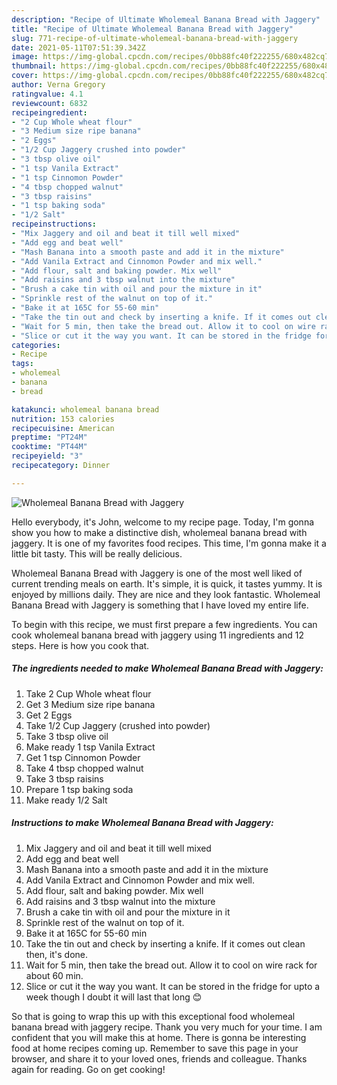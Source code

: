 ```yaml
---
description: "Recipe of Ultimate Wholemeal Banana Bread with Jaggery"
title: "Recipe of Ultimate Wholemeal Banana Bread with Jaggery"
slug: 771-recipe-of-ultimate-wholemeal-banana-bread-with-jaggery
date: 2021-05-11T07:51:39.342Z
image: https://img-global.cpcdn.com/recipes/0bb88fc40f222255/680x482cq70/wholemeal-banana-bread-with-jaggery-recipe-main-photo.jpg
thumbnail: https://img-global.cpcdn.com/recipes/0bb88fc40f222255/680x482cq70/wholemeal-banana-bread-with-jaggery-recipe-main-photo.jpg
cover: https://img-global.cpcdn.com/recipes/0bb88fc40f222255/680x482cq70/wholemeal-banana-bread-with-jaggery-recipe-main-photo.jpg
author: Verna Gregory
ratingvalue: 4.1
reviewcount: 6832
recipeingredient:
- "2 Cup Whole wheat flour"
- "3 Medium size ripe banana"
- "2 Eggs"
- "1/2 Cup Jaggery crushed into powder"
- "3 tbsp olive oil"
- "1 tsp Vanila Extract"
- "1 tsp Cinnomon Powder"
- "4 tbsp chopped walnut"
- "3 tbsp raisins"
- "1 tsp baking soda"
- "1/2 Salt"
recipeinstructions:
- "Mix Jaggery and oil and beat it till well mixed"
- "Add egg and beat well"
- "Mash Banana into a smooth paste and add it in the mixture"
- "Add Vanila Extract and Cinnomon Powder and mix well."
- "Add flour, salt and baking powder. Mix well"
- "Add raisins and 3 tbsp walnut into the mixture"
- "Brush a cake tin with oil and pour the mixture in it"
- "Sprinkle rest of the walnut on top of it."
- "Bake it at 165C for 55-60 min"
- "Take the tin out and check by inserting a knife. If it comes out clean then, it&#39;s done."
- "Wait for 5 min, then take the bread out. Allow it to cool on wire rack for about 60 min."
- "Slice or cut it the way you want. It can be stored in the fridge for upto a week though I doubt it will last that long 😊"
categories:
- Recipe
tags:
- wholemeal
- banana
- bread

katakunci: wholemeal banana bread 
nutrition: 153 calories
recipecuisine: American
preptime: "PT24M"
cooktime: "PT44M"
recipeyield: "3"
recipecategory: Dinner

---
```



![Wholemeal Banana Bread with Jaggery](https://img-global.cpcdn.com/recipes/0bb88fc40f222255/680x482cq70/wholemeal-banana-bread-with-jaggery-recipe-main-photo.jpg)

Hello everybody, it's John, welcome to my recipe page. Today, I'm gonna show you how to make a distinctive dish, wholemeal banana bread with jaggery. It is one of my favorites food recipes. This time, I'm gonna make it a little bit tasty. This will be really delicious.



Wholemeal Banana Bread with Jaggery is one of the most well liked of current trending meals on earth. It's simple, it is quick, it tastes yummy. It is enjoyed by millions daily. They are nice and they look fantastic. Wholemeal Banana Bread with Jaggery is something that I have loved my entire life.


To begin with this recipe, we must first prepare a few ingredients. You can cook wholemeal banana bread with jaggery using 11 ingredients and 12 steps. Here is how you cook that.

<!--inarticleads1-->

##### The ingredients needed to make Wholemeal Banana Bread with Jaggery:

1. Take 2 Cup Whole wheat flour
1. Get 3 Medium size ripe banana
1. Get 2 Eggs
1. Take 1/2 Cup Jaggery (crushed into powder)
1. Take 3 tbsp olive oil
1. Make ready 1 tsp Vanila Extract
1. Get 1 tsp Cinnomon Powder
1. Take 4 tbsp chopped walnut
1. Take 3 tbsp raisins
1. Prepare 1 tsp baking soda
1. Make ready 1/2 Salt




<!--inarticleads2-->

##### Instructions to make Wholemeal Banana Bread with Jaggery:

1. Mix Jaggery and oil and beat it till well mixed
1. Add egg and beat well
1. Mash Banana into a smooth paste and add it in the mixture
1. Add Vanila Extract and Cinnomon Powder and mix well.
1. Add flour, salt and baking powder. Mix well
1. Add raisins and 3 tbsp walnut into the mixture
1. Brush a cake tin with oil and pour the mixture in it
1. Sprinkle rest of the walnut on top of it.
1. Bake it at 165C for 55-60 min
1. Take the tin out and check by inserting a knife. If it comes out clean then, it&#39;s done.
1. Wait for 5 min, then take the bread out. Allow it to cool on wire rack for about 60 min.
1. Slice or cut it the way you want. It can be stored in the fridge for upto a week though I doubt it will last that long 😊




So that is going to wrap this up with this exceptional food wholemeal banana bread with jaggery recipe. Thank you very much for your time. I am confident that you will make this at home. There is gonna be interesting food at home recipes coming up. Remember to save this page in your browser, and share it to your loved ones, friends and colleague. Thanks again for reading. Go on get cooking!
